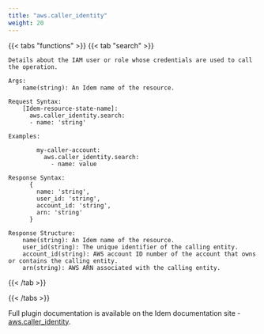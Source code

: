 ```yaml
---
title: "aws.caller_identity"
weight: 20
---
```


{{< tabs "functions" >}}
{{< tab "search" >}}

```
Details about the IAM user or role whose credentials are used to call the operation.

Args:
    name(string): An Idem name of the resource.

Request Syntax:
    [Idem-resource-state-name]:
      aws.caller_identity.search:
      - name: 'string'

Examples:

        my-caller-account:
          aws.caller_identity.search:
            - name: value

Response Syntax:
      {
        name: 'string',
        user_id: 'string',
        account_id: 'string',
        arn: 'string'
      }

Response Structure:
    name(string): An Idem name of the resource.
    user_id(string): The unique identifier of the calling entity.
    account_id(string): AWS account ID number of the account that owns or contains the calling entity.
    arn(string): AWS ARN associated with the calling entity.
```
{{< /tab >}}

{{< /tabs >}}


Full plugin documentation is available on the Idem documentation site - [aws.caller_identity](https://docs.idemproject.io/idem-aws/en/latest/ref/states/caller_identity.html).
